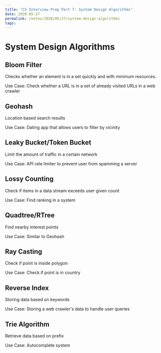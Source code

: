 ```yaml
---
title: "CS Interview Prep Part 7: System Design Algorithms"
date: 2020-05-27
permalink: /notes/2020/05/27/system-design-algorithms
tags:
--- 
```

# System Design Algorithms

## Bloom Filter
Checks whether an element is in a set quickly and with minimum resources.

Use Case: Check whether a URL is in a set of already visited URLs in a web crawler

## Geohash
Location based search results

Use Case: Dating app that allows users to filter by vicinity

## Leaky Bucket/Token Bucket
Limit the amount of traffic in a certain network

Use Case: API rate limiter to prevent user from spamming a server

## Lossy Counting
Check if items in a data stream exceeds user given count

Use Case: Find ranking in a system

## Quadtree/RTree
Find nearby interest points

Use Case: Similar to Geohash

## Ray Casting
Check if point is inside polygon

Use Case: Check if point is in country

## Reverse Index
Storing data based on keywords

Use Case: Storing a web crawler's data to handle user queries

## Trie Algorithm
Retrieve data based on prefix

Use Case: Autocomplete system
